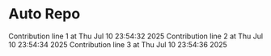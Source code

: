 # Auto Repo

Contribution line 1 at Thu Jul 10 23:54:32 2025
Contribution line 2 at Thu Jul 10 23:54:34 2025
Contribution line 3 at Thu Jul 10 23:54:36 2025
